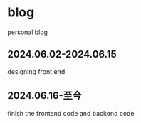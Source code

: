 # blog
personal blog


## 2024.06.02-2024.06.15

designing front end 


## 2024.06.16-至今

finish the frontend code and backend code
